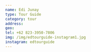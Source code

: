 ```yaml
---
name: Edi Junay
type: Tour Guide
category: tour
address: 
geo: 
tel: +62 823-3950-7806
img: /img/edtourguide-instagram1.jpg
instagram: edtourguide
---
```

